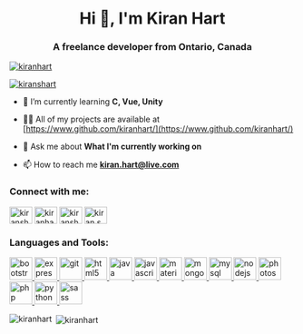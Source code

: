<h1 align="center">Hi 👋, I'm Kiran Hart</h1>
<h3 align="center">A freelance developer from Ontario, Canada</h3>

<p align="left"> <a href="https://github.com/ryo-ma/github-profile-trophy"><img src="https://github-profile-trophy.vercel.app/?username=kiranhart" alt="kiranhart" /></a> </p>

<p align="left"> <a href="https://twitter.com/kiranshart" target="blank"><img src="https://img.shields.io/twitter/follow/kiranshart?logo=twitter&style=for-the-badge" alt="kiranshart" /></a> </p>

- 🌱 I’m currently learning **C, Vue, Unity**

- 👨‍💻 All of my projects are available at [https://www.github.com/kiranhart/](https://www.github.com/kiranhart/)

- 💬 Ask me about **What I'm currently working on**

- 📫 How to reach me **kiran.hart@live.com**

<p align="left">
<h3 align="left">Connect with me:</h3>
<a href="https://twitter.com/kiranshart" target="blank"><img align="center" src="https://cdn.jsdelivr.net/npm/simple-icons@3.0.1/icons/twitter.svg" alt="kiranshart" height="30" width="40" /></a>
<a href="https://linkedin.com/in/kiranhart" target="blank"><img align="center" src="https://cdn.jsdelivr.net/npm/simple-icons@3.0.1/icons/linkedin.svg" alt="kiranhart" height="30" width="40" /></a>
<a href="https://fb.com/kiranshart" target="blank"><img align="center" src="https://cdn.jsdelivr.net/npm/simple-icons@3.0.1/icons/facebook.svg" alt="kiranshart" height="30" width="40" /></a>
<a href="https://instagram.com/kiran.s.hart" target="blank"><img align="center" src="https://cdn.jsdelivr.net/npm/simple-icons@3.0.1/icons/instagram.svg" alt="kiran.s.hart" height="30" width="40" /></a>
</p>

<h3 align="left">Languages and Tools:</h3>
<p align="left"> <a href="https://getbootstrap.com" target="_blank"> <img src="https://devicons.github.io/devicon/devicon.git/icons/bootstrap/bootstrap-plain.svg" alt="bootstrap" width="40" height="40"/> </a> <a href="https://expressjs.com" target="_blank"> <img src="https://devicons.github.io/devicon/devicon.git/icons/express/express-original-wordmark.svg" alt="express" width="40" height="40"/> </a> <a href="https://git-scm.com/" target="_blank"> <img src="https://www.vectorlogo.zone/logos/git-scm/git-scm-icon.svg" alt="git" width="40" height="40"/> </a> <a href="https://www.w3.org/html/" target="_blank"> <img src="https://devicons.github.io/devicon/devicon.git/icons/html5/html5-original-wordmark.svg" alt="html5" width="40" height="40"/> </a> <a href="https://www.java.com" target="_blank"> <img src="https://devicons.github.io/devicon/devicon.git/icons/java/java-original-wordmark.svg" alt="java" width="40" height="40"/> </a> <a href="https://developer.mozilla.org/en-US/docs/Web/JavaScript" target="_blank"> <img src="https://devicons.github.io/devicon/devicon.git/icons/javascript/javascript-original.svg" alt="javascript" width="40" height="40"/> </a> <a href="https://materializecss.com/" target="_blank"> <img src="https://raw.githubusercontent.com/prplx/svg-logos/5585531d45d294869c4eaab4d7cf2e9c167710a9/svg/materialize.svg" alt="materialize" width="40" height="40"/> </a> <a href="https://www.mongodb.com/" target="_blank"> <img src="https://devicons.github.io/devicon/devicon.git/icons/mongodb/mongodb-original-wordmark.svg" alt="mongodb" width="40" height="40"/> </a> <a href="https://www.mysql.com/" target="_blank"> <img src="https://devicons.github.io/devicon/devicon.git/icons/mysql/mysql-original-wordmark.svg" alt="mysql" width="40" height="40"/> </a> <a href="https://nodejs.org" target="_blank"> <img src="https://devicons.github.io/devicon/devicon.git/icons/nodejs/nodejs-original-wordmark.svg" alt="nodejs" width="40" height="40"/> </a> <a href="https://www.photoshop.com/en" target="_blank"> <img src="https://devicons.github.io/devicon/devicon.git/icons/photoshop/photoshop-plain.svg" alt="photoshop" width="40" height="40"/> </a> <a href="https://www.php.net" target="_blank"> <img src="https://devicons.github.io/devicon/devicon.git/icons/php/php-original.svg" alt="php" width="40" height="40"/> </a> <a href="https://www.python.org" target="_blank"> <img src="https://devicons.github.io/devicon/devicon.git/icons/python/python-original.svg" alt="python" width="40" height="40"/> </a> <a href="https://sass-lang.com" target="_blank"> <img src="https://devicons.github.io/devicon/devicon.git/icons/sass/sass-original.svg" alt="sass" width="40" height="40"/> </a> </p>

<p><img align="left" src="https://github-readme-stats.vercel.app/api/top-langs/?username=kiranhart&layout=compact" alt="kiranhart" /></p>

<p>&nbsp;<img align="center" src="https://github-readme-stats.vercel.app/api?username=kiranhart&show_icons=true" alt="kiranhart" /></p>
